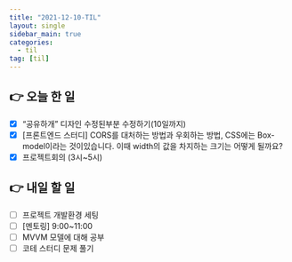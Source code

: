 ```yaml
---
title: "2021-12-10-TIL"
layout: single
sidebar_main: true
categories: 
  - til
tag: [til]
---
```


## 👉 오늘 한 일

- [x]  “공유하개” 디자인 수정된부분 수정하기(10일까지)
- [x]  [프론트엔드 스터디] CORS를 대처하는 방법과 우회하는 방법, CSS에는 Box-model이라는 것이있습니다. 이때 width의 값을 차지하는 크기는 어떻게 될까요?
- [x]  프로젝트회의 (3시~5시)

## 👉 내일 할 일

- [ ]  프로젝트 개발환경 세팅
- [ ]  [멘토링] 9:00~11:00
- [ ]  MVVM 모델에 대해 공부
- [ ]  코테 스터디 문제 풀기

<br /><br /><br /><br />
